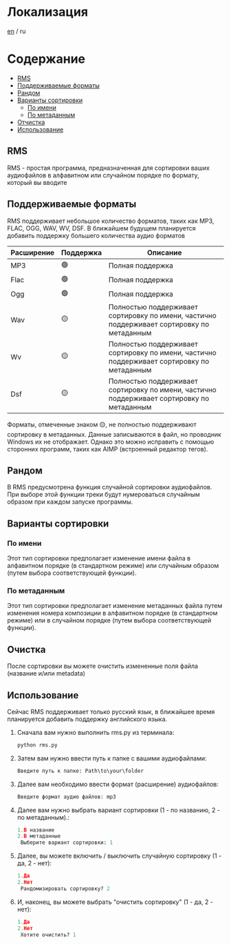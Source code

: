 # Локализация
[en](README.md) / ru

# Содержание
- [RMS](#rms)
- [Поддерживаемые форматы](#поддерживаемые-форматы)
- [Рандом](#рандом)
- [Варианты сортировки](#варианты-сортировки)
	- [По имени](#по-имени)
	- [По метаданным](#по-метаданным)
- [Отчистка](#отчистка)
- [Использование](#использование)

## RMS
RMS - простая программа, предназначенная для сортировки ваших аудиофайлов в алфавитном или случайном порядке по формату, который вы вводите

## Поддерживаемые форматы
RMS поддерживает небольшое количество форматов, таких как MP3, FLAC, OGG, WAV, WV, DSF. В ближайшем будущем планируется добавить поддержку большего количества аудио форматов

| Расширение | Поддержка | Описание                                                                                   |
| ---------- | --------- | ------------------------------------------------------------------------------------------ |
| MP3        | 🟢        | Полная поддержка                                                                           |
| Flac       | 🟢        | Полная поддержка                                                                           |
| Ogg        | 🟢        | Полная поддержка                                                                           |
| Wav        | 🟡        | Полностью поддерживает сортировку по имени, частично поддерживает сортировку по метаданным |
| Wv         | 🟡        | Полностью поддерживает сортировку по имени, частично поддерживает сортировку по метаданным |
| Dsf        | 🟡        | Полностью поддерживает сортировку по имени, частично поддерживает сортировку по метаданным |

Форматы, отмеченные знаком 🟡, не полностью поддерживают сортировку в метаданных. Данные записываются в файл, но проводник Windows их не отображает. Однако это можно исправить с помощью сторонних программ, таких как AIMP (встроенный редактор тегов).
## Рандом
В RMS предусмотрена функция случайной сортировки аудиофайлов. При выборе этой функции треки будут нумероваться случайным образом при каждом запуске программы.
## Варианты сортировки

### По имени
Этот тип сортировки предполагает изменение имени файла в алфавитном порядке (в стандартном режиме) или случайным образом (путем выбора соответствующей функции).
### По метаданным
Этот тип сортировки предполагает изменение метаданных файла путем изменения номера композиции в алфавитном порядке (в стандартном режиме) или в случайном порядке (путем выбора соответствующей функции).

## Очистка
После сортировки вы можете очистить измененные поля файла (название и/или metadata)

## Использование
Сейчас RMS поддерживает только русский язык, в ближайшее время планируется добавить поддержку английского языка.

1. Сначала вам нужно выполнить rms.py из терминала:
   ``` python
   python rms.py
   ```
2. Затем вам нужно ввести путь к папке с вашими аудиофайлами:
   ```python
   Введите путь к папке: Path\to\your\folder
	```
3. Далее вам необходимо ввести формат (расширение) аудиофайлов:
   ```python
   Введите формат аудио файлов: mp3
	```
4. Далее вам нужно выбрать вариант сортировки (1 - по названию, 2 - по метаданным).:
   ```python
   1.В название
   2.В метаданные
	Выберите вариант сортировки: 1
	```
5. Далее, вы можете включить / выключить случайную сортировку (1 - да, 2 - нет):
   ```python
   1.Да
   2.Нет
	Рандомизировать сортировку? 2
	```
6. И, наконец, вы можете выбрать "очистить сортировку" (1 - да, 2 - нет):
   ```python
   1.Да
   2.Нет
	Хотите очистить? 1
	```
